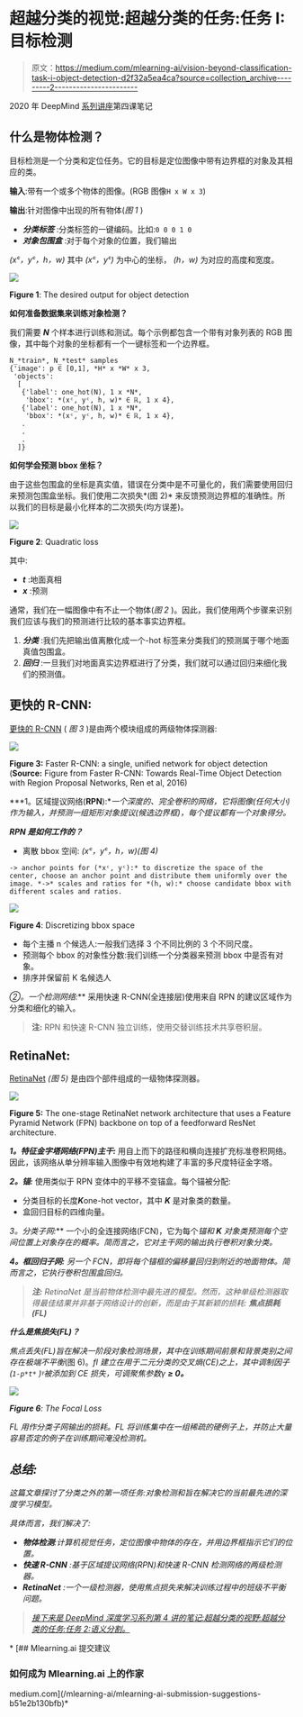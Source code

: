 # 超越分类的视觉:超越分类的任务:任务 I:目标检测

> 原文：<https://medium.com/mlearning-ai/vision-beyond-classification-task-i-object-detection-d2f32a5ea4ca?source=collection_archive---------2----------------------->

2020 年 DeepMind [系列讲座](https://storage.googleapis.com/deepmind-media/UCLxDeepMind_2020/L4%20-%20UCLxDeepMind%20DL2020.pdf)第四课笔记

## 什么是物体检测？

目标检测是一个分类和定位任务。它的目标是定位图像中带有边界框的对象及其相应的类。

**输入**:带有一个或多个物体的图像。(RGB 图像`H x W x 3`)

**输出**:针对图像中出现的所有物体(*图 1* )

*   ***分类标签*** :分类标签的一键编码。比如:`0 0 0 1 0`
*   ***对象包围盒*** :对于每个对象的位置，我们输出

*(xᶜ，yᶜ，h，w)* 其中 *(xᶜ，yᶜ)* 为中心的坐标， *(h，w)* 为对应的高度和宽度。

![](img/6fa6cada97904070de62d80b755f69b9.png)

**Figure 1**: The desired output for object detection

**如何准备数据集来训练对象检测？**

我们需要 ***N*** 个样本进行训练和测试。每个示例都包含一个带有对象列表的 RGB 图像，其中每个对象的坐标都有一个一键标签和一个边界框。

```
N_*train*, N_*test* samples
{'image': p ∈ [0,1], *H* x *W* x 3,
 'objects':
  [
   {'label': one_hot(N), 1 x *N*,
    'bbox': *(xᶜ, yᶜ, h, w)* ∈ ℝ, 1 x 4},
   {'label': one_hot(N), 1 x *N*,
    'bbox': *(xᶜ, yᶜ, h, w)* ∈ ℝ, 1 x 4},
   .
   . 
   .
  ]}
```

**如何学会预测 bbox 坐标？**

由于这些包围盒的坐标是真实值，错误在分类中是不可量化的，我们需要使用回归来预测包围盒坐标。我们使用二次损失*(图 2)* 来反馈预测边界框的准确性。所以我们的目标是最小化样本的二次损失(均方误差)。

![](img/cf1c3b9f24cc03481c4e0ae1f22e1c4c.png)

**Figure 2**: Quadratic loss

其中:

*   ***t*** :地面真相
*   ***x*** :预测

通常，我们在一幅图像中有不止一个物体(*图 2* )。因此，我们使用两个步骤来识别我们应该与我们的预测进行比较的基本事实边界框。

1.  ***分类*** :我们先把输出值离散化成一个-hot 标签来分类我们的预测属于哪个地面真值包围盒。
2.  ***回归*** :一旦我们对地面真实边界框进行了分类，我们就可以通过回归来细化我们的预测值。

## 更快的 R-CNN:

[更快的 R-CNN](https://arxiv.org/abs/1506.01497) ( *图 3* )是由两个模块组成的两级物体探测器:

![](img/397c53fe1f2c7f2222cd717828b62dc5.png)

**Figure 3:** Faster R-CNN: a single, unified network for object detection (**Source:** Figure from Faster R-CNN: Towards Real-Time Object Detection with Region Proposal Networks, Ren et al, 2016)

***1。区域提议网络(****RPN****):***一个深度的、完全卷积的网络，它将图像(任何大小)作为输入，并预测一组矩形对象提议(候选边界框)，每个提议都有一个对象得分*。*

***RPN 是如何工作的？***

*   离散 bbox 空间: *(xᶜ，yᶜ，h，w)(图 4)*

```
-> anchor points for (*xᶜ, yᶜ):* to discretize the space of the center, choose an anchor point and distribute them uniformly over the image. *->* scales and ratios for *(h, w):* choose candidate bbox with different scales and ratios.
```

![](img/eead60c6475ef5d8d21a26b5e1bec194.png)

**Figure 4**: Discretizing bbox space

*   每个主播 n 个候选人:一般我们选择 3 个不同比例的 3 个不同尺度。
*   预测每个 bbox 的对象性分数:我们训练一个分类器来预测 bbox 中是否有对象。
*   排序并保留前 K 名候选人

**②*。一个检测网络:*** 采用快速 R-CNN(全连接层)使用来自 RPN 的建议区域作为分类和细化的输入。

> **注:** RPN 和快速 R-CNN 独立训练，使用交替训练技术共享卷积层。

## RetinaNet:

[RetinaNet](https://arxiv.org/abs/1708.02002) *(图 5)* 是由四个部件组成的一级物体探测器。

![](img/8ee43c533a75d5c890993c41373172d8.png)

**Figure 5:** The one-stage RetinaNet network architecture that uses a Feature Pyramid Network (FPN) backbone on top of a feedforward ResNet architecture.

***1。特征金字塔网络(FPN)主干:*** 用自上而下的路径和横向连接扩充标准卷积网络。因此，该网络从单分辨率输入图像中有效地构建了丰富的多尺度特征金字塔。

***2。锚:*** 使用类似于 RPN 变体中的平移不变锚盒。每个锚被分配:

*   分类目标的长度***K***one-hot vector，其中 ***K*** 是对象类的数量。
*   盒回归目标的四维向量。

**3*。分类子网:*** 一个小的全连接网络(FCN)，它为每个*锚和 ***K*** 对象类预测每个空间位置上对象存在的概率。简而言之，它对主干网的输出执行卷积对象分类。*

****4。框回归子网:*** 另一个 FCN，即将每个锚框的偏移量回归到附近的地面物体。简而言之，它执行卷积包围盒回归。*

> ***注:** RetinaNet 是当前物体检测中最先进的模型。然而，这种单级检测器取得最佳结果并非基于网络设计的创新，而是由于其新颖的损耗: ***焦点损耗(FL)****

***什么是焦损失(FL)？***

*焦点丢失(FL)旨在解决一阶段对象检测场景，其中在训练期间前景和背景类别之间存在极端不平衡*(图 6)。*fl 建立在用于二元分类的交叉熵(CE)之上，其中调制因子(`1-p*t*` )ᵞ被添加到 CE 损失，可调聚焦参数γ **≥ 0。***

*![](img/b8eea329dd977bb0350bb41ef96d1a4c.png)*

***Figure 6**: The Focal Loss*

*FL 用作分类子网输出的损耗。FL 将训练集中在一组稀疏的硬例子上，并防止大量容易否定的例子在训练期间淹没检测机。*

## *总结:*

*这篇文章探讨了分类之外的第一项任务:对象检测和旨在解决它的当前最先进的深度学习模型。*

*具体而言，我们解决了:*

*   ***物体检测**:计算机视觉任务，定位图像中物体的存在，并用边界框指示它们的位置。*
*   ***快速 R-CNN** :基于区域提议网络(RPN)和快速 R-CNN 检测网络的两级检测器。*
*   ***RetinaNet** :一个一级检测器，使用焦点损失来解决训练过程中的班级不平衡问题。*

> *[接下来是 DeepMind 深度学习系列第 4 讲的笔记:超越分类的视野:超越分类的任务:任务 2:语义分割。](/@nghihuynh_37300/vision-beyond-classification-tasks-beyond-classification-task-ii-image-segmentation-5c5e81edf2b0)*

*[](/mlearning-ai/mlearning-ai-submission-suggestions-b51e2b130bfb) [## Mlearning.ai 提交建议

### 如何成为 Mlearning.ai 上的作家

medium.com](/mlearning-ai/mlearning-ai-submission-suggestions-b51e2b130bfb)*
